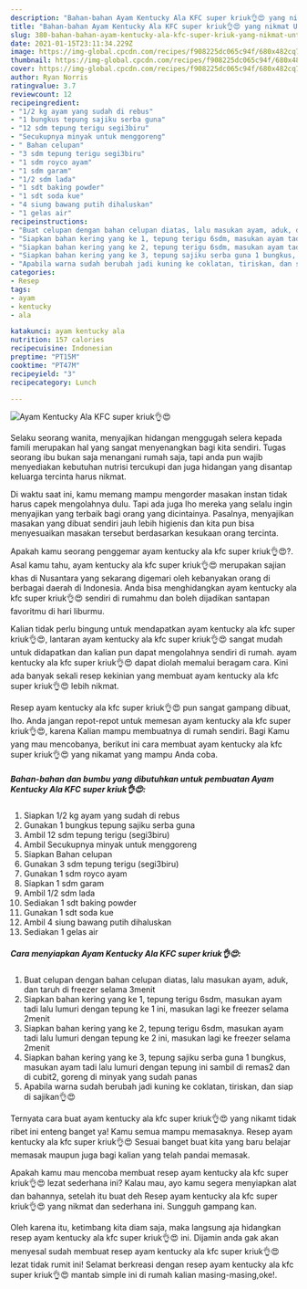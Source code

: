 ```yaml
---
description: "Bahan-bahan Ayam Kentucky Ala KFC super kriuk👌😍 yang nikmat Untuk Jualan"
title: "Bahan-bahan Ayam Kentucky Ala KFC super kriuk👌😍 yang nikmat Untuk Jualan"
slug: 380-bahan-bahan-ayam-kentucky-ala-kfc-super-kriuk-yang-nikmat-untuk-jualan
date: 2021-01-15T23:11:34.229Z
image: https://img-global.cpcdn.com/recipes/f908225dc065c94f/680x482cq70/ayam-kentucky-ala-kfc-super-kriuk👌😍-foto-resep-utama.jpg
thumbnail: https://img-global.cpcdn.com/recipes/f908225dc065c94f/680x482cq70/ayam-kentucky-ala-kfc-super-kriuk👌😍-foto-resep-utama.jpg
cover: https://img-global.cpcdn.com/recipes/f908225dc065c94f/680x482cq70/ayam-kentucky-ala-kfc-super-kriuk👌😍-foto-resep-utama.jpg
author: Ryan Norris
ratingvalue: 3.7
reviewcount: 12
recipeingredient:
- "1/2 kg ayam yang sudah di rebus"
- "1 bungkus tepung sajiku serba guna"
- "12 sdm tepung terigu segi3biru"
- "Secukupnya minyak untuk menggoreng"
- " Bahan celupan"
- "3 sdm tepung terigu segi3biru"
- "1 sdm royco ayam"
- "1 sdm garam"
- "1/2 sdm lada"
- "1 sdt baking powder"
- "1 sdt soda kue"
- "4 siung bawang putih dihaluskan"
- "1 gelas air"
recipeinstructions:
- "Buat celupan dengan bahan celupan diatas, lalu masukan ayam, aduk, dan taruh di freezer selama 3menit"
- "Siapkan bahan kering yang ke 1, tepung terigu 6sdm, masukan ayam tadi lalu lumuri dengan tepung ke 1 ini, masukan lagi ke freezer selama 2menit"
- "Siapkan bahan kering yang ke 2, tepung terigu 6sdm, masukan ayam tadi lalu lumuri dengan tepung ke 2 ini, masukan lagi ke freezer selama 2menit"
- "Siapkan bahan kering yang ke 3, tepung sajiku serba guna 1 bungkus, masukan ayam tadi lalu lumuri dengan tepung ini sambil di remas2 dan di cubit2, goreng di minyak yang sudah panas"
- "Apabila warna sudah berubah jadi kuning ke coklatan, tiriskan, dan siap di sajikan👌😍"
categories:
- Resep
tags:
- ayam
- kentucky
- ala

katakunci: ayam kentucky ala 
nutrition: 157 calories
recipecuisine: Indonesian
preptime: "PT15M"
cooktime: "PT47M"
recipeyield: "3"
recipecategory: Lunch

---
```



![Ayam Kentucky Ala KFC super kriuk👌😍](https://img-global.cpcdn.com/recipes/f908225dc065c94f/680x482cq70/ayam-kentucky-ala-kfc-super-kriuk👌😍-foto-resep-utama.jpg)

Selaku seorang wanita, menyajikan hidangan menggugah selera kepada famili merupakan hal yang sangat menyenangkan bagi kita sendiri. Tugas seorang ibu bukan saja menangani rumah saja, tapi anda pun wajib menyediakan kebutuhan nutrisi tercukupi dan juga hidangan yang disantap keluarga tercinta harus nikmat.

Di waktu  saat ini, kamu memang mampu mengorder masakan instan tidak harus capek mengolahnya dulu. Tapi ada juga lho mereka yang selalu ingin menyajikan yang terbaik bagi orang yang dicintainya. Pasalnya, menyajikan masakan yang dibuat sendiri jauh lebih higienis dan kita pun bisa menyesuaikan masakan tersebut berdasarkan kesukaan orang tercinta. 



Apakah kamu seorang penggemar ayam kentucky ala kfc super kriuk👌😍?. Asal kamu tahu, ayam kentucky ala kfc super kriuk👌😍 merupakan sajian khas di Nusantara yang sekarang digemari oleh kebanyakan orang di berbagai daerah di Indonesia. Anda bisa menghidangkan ayam kentucky ala kfc super kriuk👌😍 sendiri di rumahmu dan boleh dijadikan santapan favoritmu di hari liburmu.

Kalian tidak perlu bingung untuk mendapatkan ayam kentucky ala kfc super kriuk👌😍, lantaran ayam kentucky ala kfc super kriuk👌😍 sangat mudah untuk didapatkan dan kalian pun dapat mengolahnya sendiri di rumah. ayam kentucky ala kfc super kriuk👌😍 dapat diolah memalui beragam cara. Kini ada banyak sekali resep kekinian yang membuat ayam kentucky ala kfc super kriuk👌😍 lebih nikmat.

Resep ayam kentucky ala kfc super kriuk👌😍 pun sangat gampang dibuat, lho. Anda jangan repot-repot untuk memesan ayam kentucky ala kfc super kriuk👌😍, karena Kalian mampu membuatnya di rumah sendiri. Bagi Kamu yang mau mencobanya, berikut ini cara membuat ayam kentucky ala kfc super kriuk👌😍 yang nikamat yang mampu Anda coba.

<!--inarticleads1-->

##### Bahan-bahan dan bumbu yang dibutuhkan untuk pembuatan Ayam Kentucky Ala KFC super kriuk👌😍:

1. Siapkan 1/2 kg ayam yang sudah di rebus
1. Gunakan 1 bungkus tepung sajiku serba guna
1. Ambil 12 sdm tepung terigu (segi3biru)
1. Ambil Secukupnya minyak untuk menggoreng
1. Siapkan  Bahan celupan
1. Gunakan 3 sdm tepung terigu (segi3biru)
1. Gunakan 1 sdm royco ayam
1. Siapkan 1 sdm garam
1. Ambil 1/2 sdm lada
1. Sediakan 1 sdt baking powder
1. Gunakan 1 sdt soda kue
1. Ambil 4 siung bawang putih dihaluskan
1. Sediakan 1 gelas air




<!--inarticleads2-->

##### Cara menyiapkan Ayam Kentucky Ala KFC super kriuk👌😍:

1. Buat celupan dengan bahan celupan diatas, lalu masukan ayam, aduk, dan taruh di freezer selama 3menit
1. Siapkan bahan kering yang ke 1, tepung terigu 6sdm, masukan ayam tadi lalu lumuri dengan tepung ke 1 ini, masukan lagi ke freezer selama 2menit
1. Siapkan bahan kering yang ke 2, tepung terigu 6sdm, masukan ayam tadi lalu lumuri dengan tepung ke 2 ini, masukan lagi ke freezer selama 2menit
1. Siapkan bahan kering yang ke 3, tepung sajiku serba guna 1 bungkus, masukan ayam tadi lalu lumuri dengan tepung ini sambil di remas2 dan di cubit2, goreng di minyak yang sudah panas
1. Apabila warna sudah berubah jadi kuning ke coklatan, tiriskan, dan siap di sajikan👌😍




Ternyata cara buat ayam kentucky ala kfc super kriuk👌😍 yang nikamt tidak ribet ini enteng banget ya! Kamu semua mampu memasaknya. Resep ayam kentucky ala kfc super kriuk👌😍 Sesuai banget buat kita yang baru belajar memasak maupun juga bagi kalian yang telah pandai memasak.

Apakah kamu mau mencoba membuat resep ayam kentucky ala kfc super kriuk👌😍 lezat sederhana ini? Kalau mau, ayo kamu segera menyiapkan alat dan bahannya, setelah itu buat deh Resep ayam kentucky ala kfc super kriuk👌😍 yang nikmat dan sederhana ini. Sungguh gampang kan. 

Oleh karena itu, ketimbang kita diam saja, maka langsung aja hidangkan resep ayam kentucky ala kfc super kriuk👌😍 ini. Dijamin anda gak akan menyesal sudah membuat resep ayam kentucky ala kfc super kriuk👌😍 lezat tidak rumit ini! Selamat berkreasi dengan resep ayam kentucky ala kfc super kriuk👌😍 mantab simple ini di rumah kalian masing-masing,oke!.

